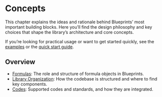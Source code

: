 # Concepts

This chapter explains the ideas and rationale behind Blueprints’ most important building blocks. Here you’ll find the design philosophy and key choices that shape the library’s architecture and core concepts.

If you’re looking for practical usage or want to get started quickly, see the [examples](../examples/index.md) or the [quick start guide](../../getting_started/quick_start.md).

## Overview

- [Formulas](formulas.ipynb): The role and structure of formula objects in Blueprints.
- [Library Organization](library_organization.md): How the codebase is structured and where to find key components.
- [Codes](codes/index.md): Supported codes and standards, and how they are integrated.
